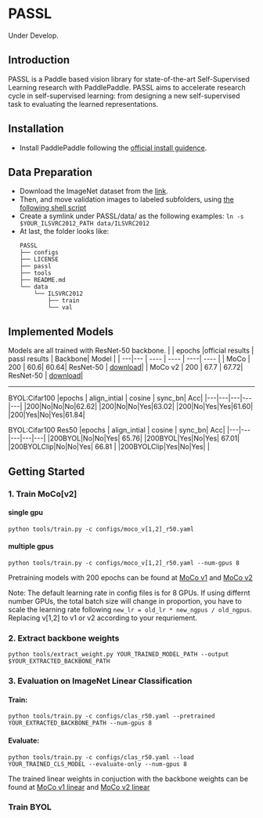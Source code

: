 # PASSL
Under Develop.

## Introduction
PASSL is a Paddle based vision library for state-of-the-art Self-Supervised Learning research with PaddlePaddle. PASSL aims to accelerate research cycle in self-supervised learning: from designing a new self-supervised task to evaluating the learned representations. 

## Installation
- Install PaddlePaddle following the [official install guidence](https://www.paddlepaddle.org.cn/install/). 

## Data Preparation
- Download the ImageNet dataset from the [link](http://www.image-net.org/).
- Then, and move validation images to labeled subfolders, using [the following shell script](https://raw.githubusercontent.com/soumith/imagenetloader.torch/master/valprep.sh)
- Create a symlink under PASSL/data/ as the following examples: ```ln -s $YOUR_ILSVRC2012_PATH data/ILSVRC2012```
- At last, the folder looks like:
    ```
    PASSL
    ├── configs
    ├── LICENSE
    ├── passl
    ├── tools
    ├── README.md
    └── data
        └── ILSVRC2012
            ├── train
            └── val
    ```

## Implemented Models 
Models are all trained with ResNet-50 backbone.
|  | epochs |official results | passl results | Backbone| Model |
| ---|--- | ----  | ---- | ----| ---- |
| MoCo  | 200 |  60.6| 60.64| ResNet-50 | [download](https://passl.bj.bcebos.com/models/moco_v1_r50_e200_ckpt.pdparams)|
| MoCo v2 | 200 | 67.7 | 67.72| ResNet-50 | [download](https://passl.bj.bcebos.com/models/moco_v2_r50_e200_ckpt.pdparams)|

-----------

BYOL:Cifar100
|epochs | align_intial | cosine | sync_bn| Acc|
|---|---|---|---|---|
|200|No|No|No|62.62|
|200|No|No|Yes|63.02|
|200|No|Yes|Yes|61.60|
|200|Yes|No|Yes|61.84|

BYOL:Cifar100
Res50
|epochs | align_intial | cosine | sync_bn| Acc|
|---|---|---|---|---|
|200BYOL|No|No|Yes| 65.76|
|200BYOL|Yes|No|Yes| 67.01|
|200BYOLClip|No|No|Yes| 66.81 |
|200BYOLClip|Yes|No|Yes|  |
## Getting Started

### 1. Train MoCo[v2]

#### single gpu
```
python tools/train.py -c configs/moco_v[1,2]_r50.yaml
```

#### multiple gpus

```
python tools/train.py -c configs/moco_v[1,2]_r50.yaml --num-gpus 8
```

Pretraining models with 200 epochs can be found at [MoCo v1](https://passl.bj.bcebos.com/models/moco_v1_r50_e200_ckpt.pdparams) and [MoCo v2](https://passl.bj.bcebos.com/models/moco_v2_r50_e200_ckpt.pdparams)

Note: The default learning rate in config files is for 8 GPUs. If using differnt number GPUs, the total batch size will change in proportion, you have to scale the learning rate following ```new_lr = old_lr * new_ngpus / old_ngpus```. Replacing v[1,2] to v1 or v2 according to your requriement.

### 2. Extract backbone weights

``` 
python tools/extract_weight.py YOUR_TRAINED_MODEL_PATH --output $YOUR_EXTRACTED_BACKBONE_PATH
```

### 3. Evaluation on ImageNet Linear Classification

#### Train:
```
python tools/train.py -c configs/clas_r50.yaml --pretrained YOUR_EXTRACTED_BACKBONE_PATH --num-gpus 8
```

#### Evaluate:
```
python tools/train.py -c configs/clas_r50.yaml --load YOUR_TRAINED_CLS_MODEL --evaluate-only --num-gpus 8
```

The trained linear weights in conjuction with the backbone weights can be found at [MoCo v1 linear](https://passl.bj.bcebos.com/models/moco_v1_r50_clas.pdparams) and [MoCo v2 linear](https://passl.bj.bcebos.com/models/moco_v2_r50_clas.pdparams)


### Train BYOL

